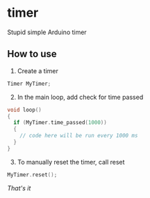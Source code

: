 # timer
Stupid simple Arduino timer

## How to use
1. Create a timer
```c++
Timer MyTimer;
```

2. In the main loop, add check for time passed
```c++
void loop()
{
  if (MyTimer.time_passed(1000))
  {
    // code here will be run every 1000 ms
  }
}
```

3. To manually reset the timer, call reset
```c++
MyTimer.reset();
```

*That's it*
